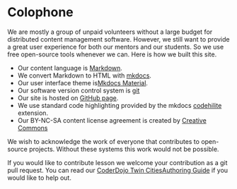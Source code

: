 # Colophone

We are mostly a group of unpaid volunteers without a large budget for distributed content management software.  However, we still want to provide a great user experience for both our mentors and our students.  So we use free open-source tools whenever we can.  Here is how we built this site.

* Our content language is [Markdown](https://en.wikipedia.org/wiki/Markdown).
* We convert Markdown to HTML with [mkdocs](https://www.mkdocs.org/).
* Our user interface theme is[Mkdocs Material](https://squidfunk.github.io/mkdocs-material/).
* Our software version control system is [git](https://git-scm.com/)
* Our site is hosted on [GitHub page](https://pages.github.com/).
* We use standard code highlighting provided by the mkdocs [codehilite](https://python-markdown.github.io/extensions/code_hilite/) extension.
* Our BY-NC-SA content license agreement is created by [Creative Commons](https://creativecommons.org/licenses/by-nc-sa/3.0/)

We wish to acknowledge the work of everyone that contributes to open-source projects.  Without these systems this work would not be possible.

If you would like to contribute lesson we welcome your contribution as a git pull request.  You can read our [CoderDojo Twin CitiesAuthoring Guide](https://www.coderdojotc.org/CoderDojoTC/content-authoring-guide/) if you would like to help out.